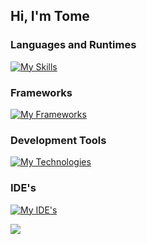 ## Hi, I'm Tome

### Languages and Runtimes
[![My Skills](https://skillicons.dev/icons?i=cs,java,kotlin,js,html,css,nodejs,php,python,c,bash)](https://skillicons.dev)

### Frameworks
[![My Frameworks](https://skillicons.dev/icons?i=dotnet,solidjs,express,tailwind,bootstrap,laravel,react,flask)](https://skillicons.dev)

### Development Tools
[![My Technologies](https://skillicons.dev/icons?i=mysql,github,git,figma,sqlite,docker,rabbitmq,linux,ubuntu)](https://skillicons.dev)

### IDE's
[![My IDE's](https://skillicons.dev/icons?i=vscode,visualstudio,idea)](https://skillicons.dev)


![](https://github.com/user-attachments/assets/8e3565f9-d02b-4cb0-a6e3-7c4b5f1b8f22)
